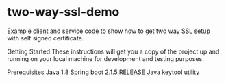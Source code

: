 # two-way-ssl-demo

Example client and service code to show how to get two way SSL setup with self signed certificate.

Getting Started
These instructions will get you a copy of the project up and running on your local machine for development and testing purposes.

Prerequisites
Java 1.8
Spring boot 2.1.5.RELEASE
Java keytool utility
